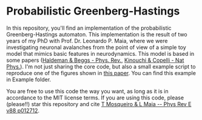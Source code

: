 Probabilistic Greenberg-Hastings
====

In this repository, you'll find an implementation of the probabilistic
Greenberg-Hastings automaton. This implementation is the result of two
years of my PhD with Prof. Dr. Leonardo P. Maia, where we were
investigating neuronal avalanches from the point of view of a simple
toy model that mimics basic features in neurodynamics. This model is
based in some papers ([Haldeman & Beggs -
Phys. Rev.](http://journals.aps.org/prl/abstract/10.1103/PhysRevLett.94.058101#fulltext),
[Kinouchi & Copelli - Nat
Phys.](http://www.nature.com/nphys/journal/v2/n5/full/nphys289.html)). I'm
not just sharing the core code, but also a small example script to
reproduce one of the figures shown in [this
paper](http://journals.aps.org/pre/abstract/10.1103/PhysRevE.88.012712). You
can find this example in Example folder.

You are free to use this code the way you want, as long as it is in
accordance to the MIT license terms. If you are using this code,
please (please!!) star this repository and cite [T Mosqueiro & L Maia
-- Phys Rev E v88
p012712](http://journals.aps.org/pre/abstract/10.1103/PhysRevE.88.012712).